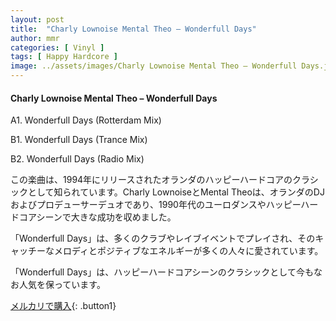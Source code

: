 ```yaml
---
layout: post
title:  "Charly Lownoise Mental Theo – Wonderfull Days"
author: mmr
categories: [ Vinyl ]
tags: [ Happy Hardcore ]
image: ../assets/images/Charly Lownoise Mental Theo – Wonderfull Days.jpg
---
```


#### Charly Lownoise Mental Theo – Wonderfull Days

A1. Wonderfull Days (Rotterdam Mix)

B1. Wonderfull Days (Trance Mix)

B2. Wonderfull Days (Radio Mix)

この楽曲は、1994年にリリースされたオランダのハッピーハードコアのクラシックとして知られています。Charly LownoiseとMental Theoは、オランダのDJおよびプロデューサーデュオであり、1990年代のユーロダンスやハッピーハードコアシーンで大きな成功を収めました。

「Wonderfull Days」は、多くのクラブやレイブイベントでプレイされ、そのキャッチーなメロディとポジティブなエネルギーが多くの人々に愛されています。

「Wonderfull Days」は、ハッピーハードコアシーンのクラシックとして今もなお人気を保っています。


[メルカリで購入](https://jp.mercari.com/item/m75641849316){: .button1}
